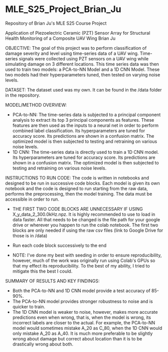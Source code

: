 # MLE_S25_Project_Brian_Ju
Repository of Brian Ju's MLE S25 Course Project

Application of Piezoelectric Ceramic (PZT) Sensor Array for Structural Health Monitoring of a Composite UAV Wing 
Brian Ju

OBJECTIVE:
The goal of this project was to perform classification of damage severity and level using time-series data of a UAV wing. Time-series signals were collected using PZT sensors on a UAV wing while simulating damage on 3 different locations. This time series data was then used to train two models: a PCA-to-NN Model and a 1D CNN Model. These two models had their hyperparameters tuned, then tested on varying noise levels. 

DATASET: 
The dataset used was my own. It can be found in the /data folder in the repository.

MODEL/METHOD OVERVIEW:
- PCA-to-NN: The time-series data is subjected to a principal component analysis to extract its top 3 principal components as features. These features are then used as the inputs to a neural net in order to perform combined label classification. Its hyperparameters are tuned for accuracy score. Its predictions are shown in a confusion matrix. The optimized model is then subjected to testing and retraining on various noise levels. 
- 1D CNN: The time-series data is directly used to train a 1D CNN model. Its hyperparameters are tuned for accuracy score. Its predictions are shown in a confusion matrix. The optimized model is then subjected to testing and retraining on various noise levels.

INSTRUCTIONS TO RUN CODE: 
The code is written in notebooks and designed to be run in successive code blocks. Each model is given its own notebook and the code is designed to run starting from the raw data, performs the preprocessing, then the model training. The data must be accessible in order to run.
- THE FIRST TWO CODE BLOCKS ARE UNNECESSARY IF USING X_y_data_2_300.0kHz.npz. It is highly recommended to use to load in data faster. All that needs to be changed is the file path for your google drive or wherever you happen to run the colab notebook. The first two blocks are only needed if using the raw csv files (link to Google Drive for those is in /data)
- Run each code block successively to the end

- NOTE: I've done my best with seeding in order to ensure reproducibility, however, much of the work was originally run using Colab's GPUs so that my effect its reproducibility. To the best of my ability, I tried to mitigate this the best I could.

SUMMARY OF RESULTS AND KEY FINDINGS: 
- Both the PCA-to-NN and 1D CNN model provide a test accuracy of 85-90%.
- The PCA-to-NN model provides stronger robustness to noise and is quicker to train.
- The 1D CNN model is weaker to noise, however, makes more accurate predictions even when wrong, that is, when the model is wrong, its incorrect labels are closer to the actual. For example, the PCA-to-NN model would sometimes mistake A_20 as C_80, when the 1D CNN would only mistake A_20 as A_40. It is much more preferable to be slightly wrong about damage but correct about location than it is to be drastically wrong about both. 

